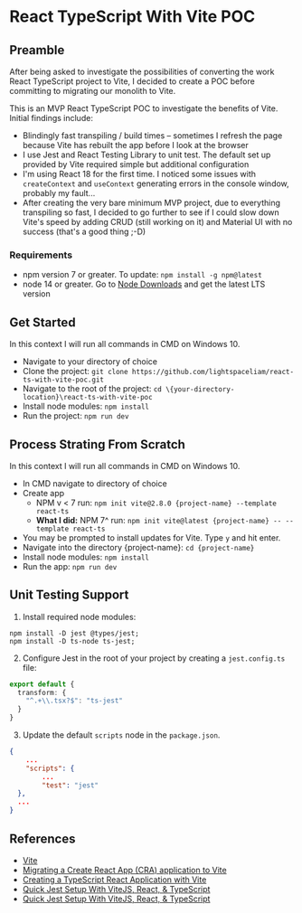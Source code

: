 # React TypeScript With Vite POC

## Preamble

After being asked to investigate the possibilities of converting the work React TypeScript project to Vite, I decided to create a POC before committing to migrating our monolith to Vite.

This is an MVP React TypeScript POC to investigate the benefits of Vite. Initial findings include:

- Blindingly fast transpiling / build times – sometimes I refresh the page because Vite has rebuilt the app before I look at the browser
- I use Jest and React Testing Library to unit test. The default set up provided by Vite required simple but additional configuration
- I'm using React 18 for the first time. I noticed some issues with `createContext` and `useContext` generating errors in the console window, probably my fault...
- After creating the very bare minimum MVP project, due to everything transpiling so fast, I decided to go further to see if I could slow down Vite's speed by adding CRUD (still working on it) and Material UI with no success (that's a good thing ;-D)

### Requirements

- npm version 7 or greater. To update: `npm install -g npm@latest`
- node 14 or greater. Go to [Node Downloads](https://nodejs.org/en/download/) and get the latest LTS version

## Get Started

In this context I will run all commands in CMD on Windows 10.

- Navigate to your directory of choice
- Clone the project: `git clone https://github.com/lightspaceliam/react-ts-with-vite-poc.git`
- Navigate to the root of the project: `cd \{your-directory-location}\react-ts-with-vite-poc`
- Install node modules: `npm install`
- Run the project: `npm run dev`

## Process Strating From Scratch

In this context I will run all commands in CMD on Windows 10.

- In CMD navigate to directory of choice
- Create app
	- NPM v < 7 run: `npm init vite@2.8.0 {project-name} --template react-ts`
	- **What I did:** NPM 7^ run: `npm init vite@latest {project-name} -- --template react-ts`
- You may be prompted to install updates for Vite. Type `y` and hit enter.
- Navigate into the directory {project-name}: `cd {project-name}`
- Install node modules: `npm install`
- Run the app: `npm run dev` 

## Unit Testing Support

1. Install required node modules:
```
npm install -D jest @types/jest;
npm install -D ts-node ts-jest;
```
2. Configure Jest in the root of your project by creating a `jest.config.ts` file:
```ts
export default {
  transform: {
    "^.+\\.tsx?$": "ts-jest"
  }
}
```
3. Update the default `scripts` node in the `package.json`.
```json
{
    ...
    "scripts": {
        ...
        "test": "jest"
  },
  ...
}
```

## References

- [Vite](https://vitejs.dev/)
- [Migrating a Create React App (CRA) application to Vite](https://www.darraghoriordan.com/2021/05/16/migrating-from-create-react-app-to-vite/)
- [Creating a TypeScript React Application with Vite](https://developer.okta.com/blog/2022/03/14/react-vite-number-converter)
- [Quick Jest Setup With ViteJS, React, & TypeScript](https://codingwithmanny.medium.com/quick-jest-setup-with-vitejs-react-typescript-82f325e4323f)
- [Quick Jest Setup With ViteJS, React, & TypeScript](https://codingwithmanny.medium.com/quick-jest-setup-with-vitejs-react-typescript-82f325e4323f)
